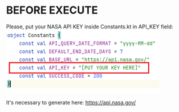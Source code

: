 # BEFORE EXECUTE

Please, put your NASA API KEY inside Constants.kt in API_KEY field:
![Screenshot1](screenshots/constants-place.png)

It's necessary to generate here: https://api.nasa.gov/